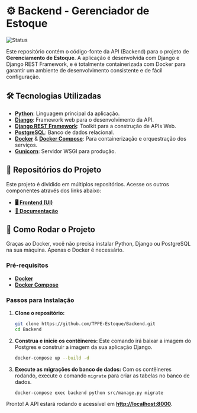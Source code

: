 # ⚙️ Backend - Gerenciador de Estoque

![Status](https://img.shields.io/badge/status-em--desenvolvimento-yellow)

Este repositório contém o código-fonte da API (Backend) para o projeto de **Gerenciamento de Estoque**. A aplicação é desenvolvida com Django e Django REST Framework, e é totalmente containerizada com Docker para garantir um ambiente de desenvolvimento consistente e de fácil configuração.

## 🛠️ Tecnologias Utilizadas

-   **[Python](https://www.python.org/)**: Linguagem principal da aplicação.
-   **[Django](https://www.djangoproject.com/)**: Framework web para o desenvolvimento da API.
-   **[Django REST Framework](https://www.django-rest-framework.org/)**: Toolkit para a construção de APIs Web.
-   **[PostgreSQL](https://www.postgresql.org/)**: Banco de dados relacional.
-   **[Docker](https://www.docker.com/)** & **[Docker Compose](https://docs.docker.com/compose/)**: Para containerização e orquestração dos serviços.
-   **[Gunicorn](https://gunicorn.org/)**: Servidor WSGI para produção.

## 🔗 Repositórios do Projeto

Este projeto é dividido em múltiplos repositórios. Acesse os outros componentes através dos links abaixo:

-   **[🖥️ Frontend (UI)](https://github.com/TPPE-Estoque/Frontend)**
-   **[📄 Documentação](https://github.com/TPPE-Estoque/Doc)**

## 🚀 Como Rodar o Projeto

Graças ao Docker, você não precisa instalar Python, Django ou PostgreSQL na sua máquina. Apenas o Docker é necessário.

### Pré-requisitos

-   **[Docker](https://docs.docker.com/get-docker/)**
-   **[Docker Compose](https://docs.docker.com/compose/install/)**

### Passos para Instalação

1.  **Clone o repositório:**
    ```bash
    git clone https://github.com/TPPE-Estoque/Backend.git
    cd Backend
    ```

2.  **Construa e inicie os contêineres:**
    Este comando irá baixar a imagem do Postgres e construir a imagem da sua aplicação Django.
    ```bash
    docker-compose up --build -d
    ```

3.  **Execute as migrações do banco de dados:**
    Com os contêineres rodando, execute o comando `migrate` para criar as tabelas no banco de dados.
    ```bash
    docker-compose exec backend python src/manage.py migrate
    ```

Pronto! A API estará rodando e acessível em **[http://localhost:8000](http://localhost:8000)**.

